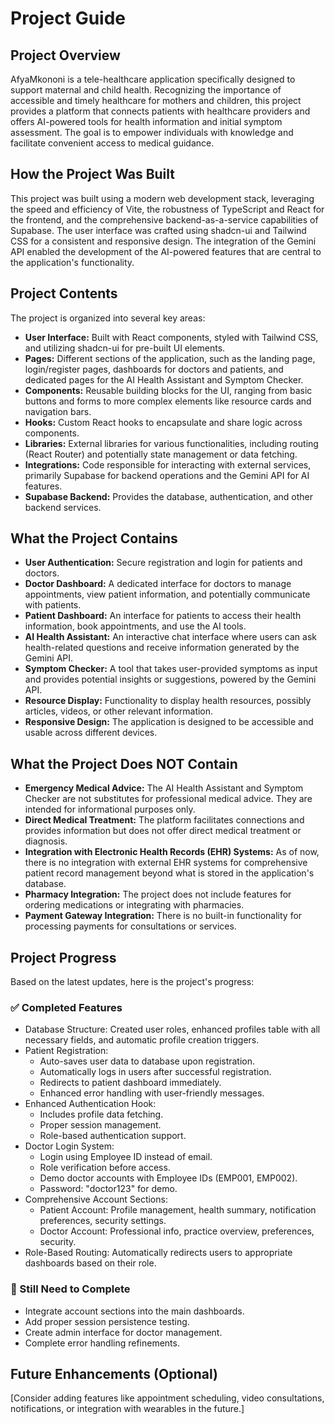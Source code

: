 # Project Guide

## Project Overview

AfyaMkononi is a tele-healthcare application specifically designed to support maternal and child health. Recognizing the importance of accessible and timely healthcare for mothers and children, this project provides a platform that connects patients with healthcare providers and offers AI-powered tools for health information and initial symptom assessment. The goal is to empower individuals with knowledge and facilitate convenient access to medical guidance.

## How the Project Was Built

This project was built using a modern web development stack, leveraging the speed and efficiency of Vite, the robustness of TypeScript and React for the frontend, and the comprehensive backend-as-a-service capabilities of Supabase. The user interface was crafted using shadcn-ui and Tailwind CSS for a consistent and responsive design. The integration of the Gemini API enabled the development of the AI-powered features that are central to the application's functionality.

## Project Contents

The project is organized into several key areas:

*   **User Interface:** Built with React components, styled with Tailwind CSS, and utilizing shadcn-ui for pre-built UI elements.
*   **Pages:** Different sections of the application, such as the landing page, login/register pages, dashboards for doctors and patients, and dedicated pages for the AI Health Assistant and Symptom Checker.
*   **Components:** Reusable building blocks for the UI, ranging from basic buttons and forms to more complex elements like resource cards and navigation bars.
*   **Hooks:** Custom React hooks to encapsulate and share logic across components.
*   **Libraries:** External libraries for various functionalities, including routing (React Router) and potentially state management or data fetching.
*   **Integrations:** Code responsible for interacting with external services, primarily Supabase for backend operations and the Gemini API for AI features.
*   **Supabase Backend:** Provides the database, authentication, and other backend services.

## What the Project Contains

*   **User Authentication:** Secure registration and login for patients and doctors.
*   **Doctor Dashboard:** A dedicated interface for doctors to manage appointments, view patient information, and potentially communicate with patients.
*   **Patient Dashboard:** An interface for patients to access their health information, book appointments, and use the AI tools.
*   **AI Health Assistant:** An interactive chat interface where users can ask health-related questions and receive information generated by the Gemini API.
*   **Symptom Checker:** A tool that takes user-provided symptoms as input and provides potential insights or suggestions, powered by the Gemini API.
*   **Resource Display:** Functionality to display health resources, possibly articles, videos, or other relevant information.
*   **Responsive Design:** The application is designed to be accessible and usable across different devices.

## What the Project Does NOT Contain

*   **Emergency Medical Advice:** The AI Health Assistant and Symptom Checker are not substitutes for professional medical advice. They are intended for informational purposes only.
*   **Direct Medical Treatment:** The platform facilitates connections and provides information but does not offer direct medical treatment or diagnosis.
*   **Integration with Electronic Health Records (EHR) Systems:** As of now, there is no integration with external EHR systems for comprehensive patient record management beyond what is stored in the application's database.
*   **Pharmacy Integration:** The project does not include features for ordering medications or integrating with pharmacies.
*   **Payment Gateway Integration:** There is no built-in functionality for processing payments for consultations or services.

## Project Progress

Based on the latest updates, here is the project's progress:

### ✅ Completed Features

*   Database Structure: Created user roles, enhanced profiles table with all necessary fields, and automatic profile creation triggers.
*   Patient Registration:
    *   Auto-saves user data to database upon registration.
    *   Automatically logs in users after successful registration.
    *   Redirects to patient dashboard immediately.
    *   Enhanced error handling with user-friendly messages.
*   Enhanced Authentication Hook:
    *   Includes profile data fetching.
    *   Proper session management.
    *   Role-based authentication support.
*   Doctor Login System:
    *   Login using Employee ID instead of email.
    *   Role verification before access.
    *   Demo doctor accounts with Employee IDs (EMP001, EMP002).
    *   Password: "doctor123" for demo.
*   Comprehensive Account Sections:
    *   Patient Account: Profile management, health summary, notification preferences, security settings.
    *   Doctor Account: Professional info, practice overview, preferences, security.
*   Role-Based Routing: Automatically redirects users to appropriate dashboards based on their role.

### 🚧 Still Need to Complete

*   Integrate account sections into the main dashboards.
*   Add proper session persistence testing.
*   Create admin interface for doctor management.
*   Complete error handling refinements.

## Future Enhancements (Optional)

[Consider adding features like appointment scheduling, video consultations, notifications, or integration with wearables in the future.]
